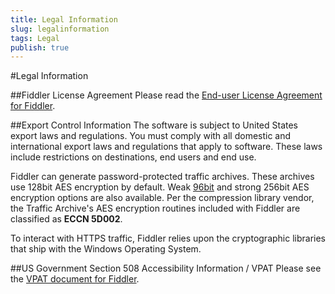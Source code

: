 ```yaml
---
title: Legal Information
slug: legalinformation
tags: Legal
publish: true
---
```


<!-- http://www.fiddler2.com/Fiddler/help/legal.asp -->

#Legal Information

##Fiddler License Agreement
Please read the [End-user License Agreement for Fiddler](http://www.fiddler2.com/Fiddler/help/license.asp).

##Export Control Information
The software is subject to United States export laws and regulations. You must comply with all domestic and international export laws and regulations that apply to software. These laws include restrictions on destinations, end users and end use.

Fiddler can generate password-protected traffic archives. These archives use 128bit AES encryption by default. Weak [96bit](http://www.pkware.com/documents/casestudies/APPNOTE.TXT) and strong 256bit AES encryption options are also available. Per the compression library vendor, the Traffic Archive's AES encryption routines included with Fiddler are classified as **ECCN 5D002**.

To interact with HTTPS traffic, Fiddler relies upon the cryptographic libraries that ship with the Windows Operating System.

##US Government Section 508 Accessibility Information / VPAT
Please see the [VPAT document for Fiddler](http://www.fiddler2.com/Fiddler/help/VPAT.htm).